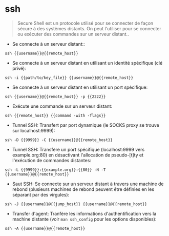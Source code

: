 # ssh

> Secure Shell est un protocole utilisé pour se connecter de façon sécure à des systèmes distants.
> On peut l'utiliser pour se connecter ou exécuter des commandes sur un serveur distant..

- Se connecte à un serveur distant::

`ssh {{username}}@{{remote_host}}`

- Se connecte à un serveur distant en utilisant un identité spécifique (clé privé):

`ssh -i {{path/to/key_file}} {{username}}@{{remote_host}}`

- Se connecte à un serveur distant en utilisant un port spécifique:

`ssh {{username}}@{{remote_host}} -p {{2222}}`

- Exécute une commande sur un serveur distant:

`ssh {{remote_host}} {{command -with -flags}}`

- Tunnel SSH: Transfert par port dynamique (le SOCKS proxy se trouve sur localhost:9999):

`ssh -D {{9999}} -C {{username}}@{{remote_host}}`

- Tunnel SSH: Transfère un port spécifique (localhost:9999 vers example.org:80) en désactivant l'allocation de pseudo-[t]ty et l'exécution de commandes distantes:

`ssh -L {{9999}}:{{example.org}}:{{80}} -N -T {{username}}@{{remote_host}}`


- Saut SSH: Se connecte sur un serveur distant à travers une machine de rebond (plusieurs machines de rebond peuvent être définies en les séparant par des virgules):

`ssh -J {{username}}@{{jump_host}} {{username}}@{{remote_host}}`

- Transfer d'agent: Tranfère les informations d'authentification vers la machine distante (voir `man ssh_config` pour les options disponibles):

`ssh -A {{username}}@{{remote_host}}`
